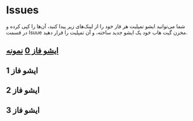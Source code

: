 # Issues

شما می‌توانید ایشو تمپلیت هر فاز خود را از لینک‌های زیر پیدا کنید، آن‌ها را کپی کرده و در قسمت Isuue مخزن گیت هاب خود یک ایشو جدید ساخته، و آن تمپلیت را قرار دهید.


## [ایشو فاز 0](https://github.com/AdvancedProgrammingSUT2022/Issues/blob/main/Phase0Issues.md) [نمونه](https://github.com/AdvancedProgrammingSUT2022/Issues/issues/1)

## ایشو فاز 1

## ایشو فاز 2

## ایشو فاز 3
